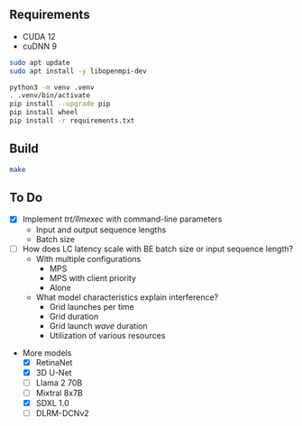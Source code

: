 ## Requirements

* CUDA 12
* cuDNN 9

```sh
sudo apt update
sudo apt install -y libopenmpi-dev
```

```sh
python3 -m venv .venv
. .venv/bin/activate
pip install --upgrade pip
pip install wheel
pip install -r requirements.txt
```

## Build

```sh
make
```

## To Do

* [X] Implement _trt/llmexec_ with command-line parameters
  - Input and output sequence lengths
  - Batch size
* [ ] How does LC latency scale with BE batch size or input sequence length?
  - With multiple configurations
    + MPS
    + MPS with client priority
    + Alone
  - What model characteristics explain interference?
    + Grid launches per time
    + Grid duration
    + Grid launch _wave_ duration
    + Utilization of various resources
* More models
  - [X] RetinaNet
  - [X] 3D U-Net
  - [ ] Llama 2 70B
  - [ ] Mixtral 8x7B
  - [X] SDXL 1.0
  - [ ] DLRM-DCNv2
